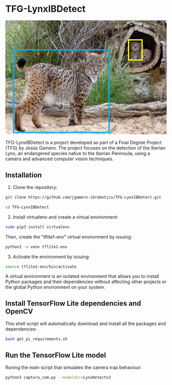 # TFG-LynxIBDetect

![Project Logo](/figuras/figura1.png)

TFG-LynxIBDetect is a project developed as part of a Final Degree Project (TFG) by Jesús Gamero. The project focuses on the detection of the Iberian Lynx, an endangered species native to the Iberian Peninsula, using a camera and advanced computer vision techniques.


## Installation

1. Clone the repository:

```bash
git clone https://github.com/jgamero-ibrobotics/TFG-LynxIBDetect.git 
```

```bash
cd TFG-LynxIBDetect
```

2. Install virtualenv and create a virtual environment:

```bash
sudo pip3 install virtualenv 
```
Then, create the "tflite1-env" virtual environment by issuing:

```bash
python3 -m venv tflite1-env
```

3. Activate the environment by issuing:

```bash
source tflite1-env/bin/activate
```
A virtual environment is an isolated environment that allows you to install Python packages and their dependencies without affecting other projects or the global Python environment on your system.

## Install TensorFlow Lite dependencies and OpenCV

This shell script will automatically download and install all the packages and dependencies:

```bash
bash get_pi_requirements.sh
```

## Run the TensorFlow Lite model

Runing the main script that simulates the camera trap behaviour:

```bash
python3 captura_com.py --modeldir=LynxDetectv2
```
